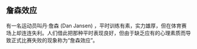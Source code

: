 ## 詹森效应

有一名运动员叫丹·詹森 (Dan Jansen) ，平时训练有素，实力雄厚，但在体育赛场上却连连失利。人们借此把那种平时表现良好，但由于缺乏应有的心理素质而导致正式比赛失败的现象称为“詹森效应”。
